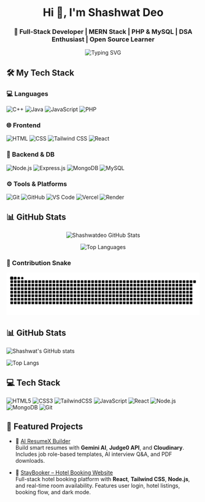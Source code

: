<h1 align="center">Hi 👋, I'm Shashwat Deo</h1>
<h3 align="center">🚀 Full-Stack Developer | MERN Stack | PHP & MySQL | DSA Enthusiast | Open Source Learner</h3>

<p align="center">
  <img src="https://readme-typing-svg.herokuapp.com?font=Fira+Code&pause=1000&color=36BCF7&width=435&lines=React+%7C+Node+%7C+MongoDB+%7C+Tailwind+CSS;PHP+%7C+MySQL+%7C+Laravel;Problem+Solver+%7C+Code+Lover+%7C+Quick+Learner" alt="Typing SVG" />
</p>

## 🛠️ My Tech Stack

### 💻 Languages
![C++](https://img.shields.io/badge/C%2B%2B-00599C?style=flat&logo=c%2B%2B&logoColor=white)
![Java](https://img.shields.io/badge/Java-ED8B00?style=flat&logo=java&logoColor=white)
![JavaScript](https://img.shields.io/badge/JavaScript-F7DF1E?style=flat&logo=javascript&logoColor=black)
![PHP](https://img.shields.io/badge/PHP-777BB4?style=flat&logo=php&logoColor=white)

### 🌐 Frontend
![HTML](https://img.shields.io/badge/HTML5-E34F26?style=flat&logo=html5&logoColor=white)
![CSS](https://img.shields.io/badge/CSS3-1572B6?style=flat&logo=css3&logoColor=white)
![Tailwind CSS](https://img.shields.io/badge/Tailwind_CSS-38B2AC?style=flat&logo=tailwind-css&logoColor=white)
![React](https://img.shields.io/badge/React-20232A?style=flat&logo=react&logoColor=61DAFB)

### 🔧 Backend & DB
![Node.js](https://img.shields.io/badge/Node.js-339933?style=flat&logo=nodedotjs&logoColor=white)
![Express.js](https://img.shields.io/badge/Express.js-000000?style=flat&logo=express&logoColor=white)
![MongoDB](https://img.shields.io/badge/MongoDB-4EA94B?style=flat&logo=mongodb&logoColor=white)
![MySQL](https://img.shields.io/badge/MySQL-00000F?style=flat&logo=mysql&logoColor=white)

### ⚙️ Tools & Platforms
![Git](https://img.shields.io/badge/Git-F05032?style=flat&logo=git&logoColor=white)
![GitHub](https://img.shields.io/badge/GitHub-181717?style=flat&logo=github&logoColor=white)
![VS Code](https://img.shields.io/badge/VS_Code-007ACC?style=flat&logo=visual-studio-code&logoColor=white)
![Vercel](https://img.shields.io/badge/Vercel-000000?style=flat&logo=vercel&logoColor=white)
![Render](https://img.shields.io/badge/Render-46E3B7?style=flat&logo=render&logoColor=black)

## 📊 GitHub Stats

<p align="center">
  <img src="https://github-readme-stats.vercel.app/api?username=Shashwatdeo&show_icons=true&theme=tokyonight" alt="Shashwatdeo GitHub Stats" />
</p>

<p align="center">
  <img src="https://github-readme-stats.vercel.app/api/top-langs/?username=Shashwatdeo&layout=compact&theme=tokyonight&hide=css" alt="Top Languages" />
</p>

### 🐍 Contribution Snake

![snake gif](https://raw.githubusercontent.com/Shashwatdeo/Shashwatdeo/output/github-contribution-grid-snake.svg)

## 📊 GitHub Stats

![Shashwat's GitHub stats](https://github-readme-stats.vercel.app/api?username=Shashwatdeo&show_icons=true&theme=tokyonight)

![Top Langs](https://github-readme-stats.vercel.app/api/top-langs/?username=Shashwatdeo&layout=compact&theme=tokyonight)

## 💻 Tech Stack

![HTML5](https://img.shields.io/badge/-HTML5-E34F26?style=flat&logo=html5&logoColor=white)
![CSS3](https://img.shields.io/badge/-CSS3-1572B6?style=flat&logo=css3)
![TailwindCSS](https://img.shields.io/badge/-TailwindCSS-38B2AC?style=flat&logo=tailwind-css)
![JavaScript](https://img.shields.io/badge/-JavaScript-F7DF1E?style=flat&logo=javascript&logoColor=black)
![React](https://img.shields.io/badge/-React-61DAFB?style=flat&logo=react)
![Node.js](https://img.shields.io/badge/-Node.js-339933?style=flat&logo=node.js&logoColor=white)
![MongoDB](https://img.shields.io/badge/-MongoDB-47A248?style=flat&logo=mongodb&logoColor=white)
![Git](https://img.shields.io/badge/-Git-F05032?style=flat&logo=git&logoColor=white)

## 🚀 Featured Projects

- 🔗 [AI ResumeX Builder](https://ai-resumex-builder.vercel.app/)  
  Build smart resumes with **Gemini AI**, **Judge0 API**, and **Cloudinary**. Includes job role-based templates, AI interview Q&A, and PDF downloads.

- 🔗 [StayBooker – Hotel Booking Website](https://stay-booker-pro.vercel.app/)  
  Full-stack hotel booking platform with **React**, **Tailwind CSS**, **Node.js**, and real-time room availability. Features user login, hotel listings, booking flow, and dark mode.



